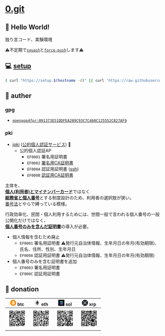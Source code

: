 # [0.git](.)

## 💬 Hello World!

独り言コード、実験環境

⚠️不定期で[``squash``](./bin/git-autofixup)と[``force-push``](https://git-scm.com/docs/git-push#Documentation/git-push.txt---force)します⚠️

## 💻 [setup](./setup)

```bash
( curl "https://setup.$(hostname -d)" || curl 'https://raw.githubusercontent.com/tkyz/0/main/setup' ) | bash
```

## 👤 auther

### gpg

- [``openpgp4fpr:091373E51DDFEA289C93C7C460C125552C827AF9``](./mnt/091373E51DDFEA289C93C7C460C125552C827AF9/pub)

### pki

- [jpki](https://github.com/jpki) ([公的個人認証サービス](https://www.jpki.go.jp/)) 🗾
  - 公的個人認証AP
    - ``EF0001`` 署名用証明書
    - ``EF0002`` [署名用CA証明書](./mnt/0000-0000-0000/jp.go.jpki_sign_ca.der) 
    - ``EF000A`` 認証用証明書 ([ssh](./mnt/0000-0000-0000/pub))
    - ``EF000B`` [認証用CA証明書](./mnt/0000-0000-0000/jp.go.jpki_auth_ca.der)

主体を、<br>
<u>**個人(利用者)とマイナンバーカード**</u>ではなく<br>
<u>**総務省と個人番号**</u>とする制度設計のため、利用者の選択肢が狭い。<br>
[番号法](https://laws.e-gov.go.jp/law/425AC0000000027)とやらで縛っている模様。

行政効率化、民間・個人利用するためには、世間一般で言われる個人番号の一般公開化だけではなく、<br>
<u>**個人番号のみを含んだ証明書**</u>の導入が必要。
- 個人情報を含むため廃止
  - ``EF0001`` 署名用証明書 ⚠️発行元自治体情報、生年月日の年月(有効期限)、氏名、住所、性別、生年月日
  - ``EF000A`` 認証用証明書 ⚠️発行元自治体情報、生年月日の年月(有効期限)
- 個人番号のみを含む証明書を追加
  - ``EF0003`` 署名用証明書
  - ``EF000C`` 認証用証明書

## 🙏 donation

|<img src='./mnt/00000000-0000-0000-0000-000000000000/btc.png'       height=20> btc|<img src='./mnt/00000000-0000-0000-0000-000000000000/eth.png'       height=20> eth|<img src='./mnt/00000000-0000-0000-0000-000000000000/sol.png'         height=20> sol|<img src='./mnt/00000000-0000-0000-0000-000000000000/xrp.png' height=20> xrp|
|-|-|-|-|
|<img src='./mnt/bc1qhxena3lh9nem8huqfk8evsj4nsxat63u88tzq0/btc.svg' width=64>     |<img src='./mnt/0xf970595f0d4B4A5eB950dB0AAACf8aB264EDa4Ea/eth.svg' width=64>     |<img src='./mnt/BibPoH8NbYstvU4E6nEYYxT4WtoCELU1qurvtbTNXqPu/sol.svg' width=64>     |<img src='./mnt/rNuQHmQesVCmPT3x1ndKimGgMKuURXyhhL/xrp.svg'   width=64>     |
